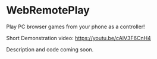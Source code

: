 # WebRemotePlay
Play PC browser games from your phone as a controller!

Short Demonstration video:
https://youtu.be/cAlV3F6CnH4

Description and code coming soon.

